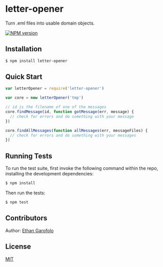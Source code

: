 # letter-opener

Turn .eml files into usable domain objects.

[![NPM version](https://badge.fury.io/js/letter-opener.svg)](http://badge.fury.io/js/letter-opener)

## Installation

```bash
$ npm install letter-opener
```

## Quick Start

```javascript
var letterOpener = require('letter-opener')

var core = new letterOpener('tmp')

// id is the filename of one of the messages
core.findMessage(id, function gotMessage(err, message) {
  // check for errors and do something with your message 
})

core.findAllMessages(function allMessages(err, messageFiles) {
  // check for errors and do something with your messages
})

```

## Running Tests

To run the test suite, first invoke the following command within the repo, installing the development dependencies:

```bash
$ npm install
```

Then run the tests:

```bash
$ npm test
```

## Contributors

 Author: [Ethan Garofolo](http://learnallthenodes.com)

## License

[MIT](LICENSE)
